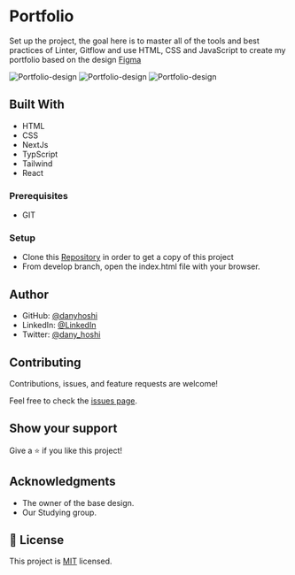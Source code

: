 # Portfolio

Set up the project, the goal here is to master all of the tools and best practices of Linter, Gitflow and use HTML, CSS and JavaScript to create my portfolio based on the design [Figma](https://www.figma.com/file/37I8ZWolwztoarMD9FXlbI/My-Portfolio-(Community)?node-id=3-12&t=8W33z4xTeJtBANZm-0)

![Portfolio-design](./img/headline.webp)
![Portfolio-design](./img/screen2.webp)
![Portfolio-design](./img/screen3.webp)
## Built With

- HTML
- CSS
- NextJs
- TypScript
- Tailwind
- React

### Prerequisites
- GIT 

### Setup
- Clone this [Repository](https://github.com/danyhoshi/daniela-portfolio) in order to get a copy of this project
- From develop branch, open the index.html file with your browser.

## Author

- GitHub: [@danyhoshi](https://github.com/danyhoshi)
- LinkedIn: [@LinkedIn](https://www.linkedin.com/in/daniela-gonz%C3%A1lez-ba16a556/)
- Twitter: [@dany_hoshi](https://twitter.com/Dany_hoshi)

## Contributing

Contributions, issues, and feature requests are welcome!

Feel free to check the [issues page](../../issues/).

## Show your support

Give a ⭐️ if you like this project!

## Acknowledgments

- The owner of the base design. 
- Our Studying group.

## 📝 License

This project is [MIT](./MIT.md) licensed.

